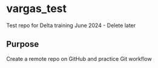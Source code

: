 # vargas_test
Test repo for Delta training June 2024 - Delete later

## Purpose
Create a remote repo on GitHub and practice Git workflow
